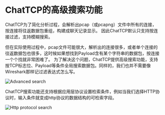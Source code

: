 # ChatTCP的高级搜索功能

ChatTCP为了简化分析过程，会解析出pcap（或pcapng）文件中所有的连接，按连接将往返数据包重组，构建成聊天记录显示。
因此ChatTCP默认只支持按连接过滤，支持模糊搜索。

但在实际使用过程中，pcap文件可能很大，解析出的连接很多，或者单个连接的往返数据包也很多，这时候如果想找到Payload含有某个字符串的数据包，按连接一个个找就非常困难了。
为了解决这个问题，ChatTCP提供高级搜索功能，支持按TCP标志位、Payload等条件全局搜索数据包。同样的，我们也并不需要像Wireshark那样记过滤表达式怎么写。

![Advanced search](/images/search-package/advanced-search.png)

ChatTCP搜索功能还支持根据应用层协议设置检索条件，例如当我们选择HTTP协议时，输入条件就变成http协议的数据结构的可检索字段。

![Http protocol search](/images/search-package/http-search-condtion.png)